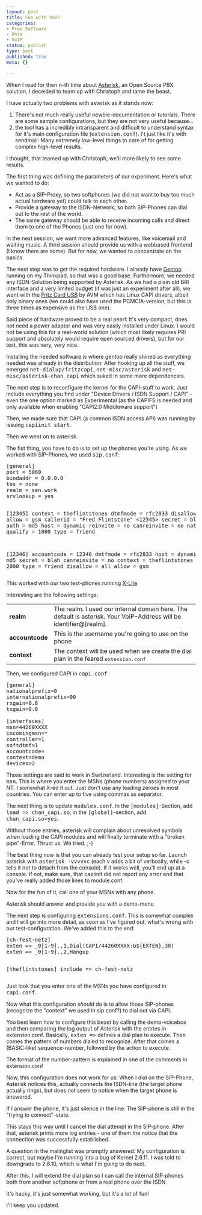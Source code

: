 ```yaml
---
layout: post
title: Fun with VoIP
categories:
- Free Software
- Unix
- VoIP
status: publish
type: post
published: true
meta: {}

---
```

<p>When I read for then n-th time about <a href="http://www.asterisk.org">Asterisk</a>, an Open Source PBX solution, I deceided to team up with Christoph and tame the beast.</p>
<p>I have actually two problems with asterisk as it stands now:</p>
<ol>
 <li>There's not much really useful newbie-documentation or tutorials. There are some sample configurations, but they are not very useful because...</li>
  <li>the tool has a incredibly intransparent and difficult to understand syntax for it's main configuration file (<tt>extension.conf</tt>). I't just like it's with sendmail: Many extremely low-level things to care of for getting complex high-level results.</li>
</ol>
<p>I thought, that teamed up with Christoph, we'll more likely to see some results.</p>
<p>The first thing was defining the parameters of our experiment. Here's what we wanted to do:</p>
<ul>
 <li>Act as a SIP-Proxy, so two softphones (we did not want to buy too much actual hardware yet) could talk to each other.</li>
 <li>Provide a gateway to the ISDN-Network, so both SIP-Phones can dial out to the rest of the world.</li>
 <li>The same gateway should be able to receive incoming calls and direct them to one of the Phones (just one for now).</li>
</ul>
<p>In the next session, we want more advanced features, like voicemail and waiting music. A third session should provide us with a webbased frontend (I know there are some). But for now, we wanted to concentrate on the basics.</p>
<p>The next step was to get the required hardware. I already have <a href="http://www.gentoo.org">Gentoo</a> running on my Thinkpad, so that was a good base. Furthermore, we needed any ISDN-Solution being supported by Asterisk. As we had a plain old BRI interface and a very limited budget (it was just an experiment after all), we went with the <a href="http://www.avm.de/en/index.php3?Produkte/FRITZ/FRITZ_Card_USB/index.js.html">Fritz Card USB</a> by AVM which has Linux CAPI drivers, albeit only binary ones (we could also have used the PCMCIA-version, but this is three times as expensive as the USB one).</p>
<p>Said piece of hardware proved to be a real pearl: It's very compact, does not need a power adaptor and was very easily installed under Linux. I would not be using this for a real-world solution (which most likely requires PRI support and absolutely would require open sourced drivers), but for our test, this was very, very nice.</p>
<p>Installing the needed software is where gentoo really shined as everything needed was already in the distribution: After hooking up all the stuff, we emerged <tt>net-dialup/fritzcapi</tt>, <tt>net-misc/asterisk</tt> and <tt>net-misc/asterisk-chan_capi</tt> which suked in some more dependencies.</p>
<p>The next step is to reconfigure the kernel for the CAPI-stuff to work. Just include everything you find under "Device Drivers / ISDN Support / CAPI" - even the one option marked as Experimental (as the CAPIFS is needed and only available when enabling "CAPI2.0 Middleware support")</p>
<p>Then, we made sure that CAPI (a common ISDN access API) was running by issuing <tt>capiinit start</tt>.</p>
<p>Then we went on to asterisk.</p>
<p>The fist thing, you have to do is to set up the phones you're using. As we worked with SIP-Phones, we used <tt>sip.conf</tt>:
<pre class="code">
[general]
port = 5060
bindaddr = 0.0.0.0
tos = none
realm = sen.work
srvlookup = yes

[12345]
context = theflintstones
dtmfmode = rfc2833
disallow = all
allow = gsm
callerid = "Fred Flintstone" &lt;12345&gt;
secret = blah
auth = md5
host = dynamic
reinvite = no
canreinvite = no
nat = no
qualify = 1000
type = friend

[12346]
accountcode = 12346
dmtfmode = rfc2833
host = dynamic
auth = md5
secret = blah
canreinvite = no
context = theflintstones
qualify = 2000
type = friend
disallow = all
allow = gsm
</pre>

<p>This worked with our two test-phones running <a href="http://www.xten.com/index.php?menu=products&smenu=download">X-Lite</a></p>
<p>Interesting are the following settings:</p>
<table border="0">
 <tr>
    <td><b>realm</b></td><td>The realm. I used our internal domain here. The default is asterisk. Your VoIP-Address will be identifier@[realm].</td>
  </tr>
 <tr>
    <td><b>accountcode</b></td><td>This is the username you're going to use on the phone</td>
  </tr>
 <tr>
    <td><b>context</b></td><td>The context will be used when we create the dial plan in the feared <tt>extension.conf</tt></td>
  </tr>
</table>

<p>Then, we configured CAPI in <tt>capi.conf</tt></p>

<pre class="code">
[general]
nationalprefix=0
internationalprefix=00
rxgain=0.8
txgain=0.8

[interfaces]
msn=44260XXXX
incomingmsn=*
controller=1
softdtmf=1
accountcode=
context=demo
devices=2
</pre>
<p>Those settings are said to work in Switzerland.  Interesting is the setting for <tt>msn</tt>. This is where you enter the MSNs (phone numbers) assigned to your NT. I somewhat X-ed it out. Just don't use any leading zeroes in most countries. You can enter up to five using commas as separator.</p>
<p>The next thing is to update <tt>modules.conf</tt>. In the <tt>[modules]</tt>-Section, add <tt>load => chan_capi.so</tt>, in the <tt>[global]</tt>-section, add <tt>chan_capi.so=yes</tt>.</p>
<p>Without those entries, asterisk will complain about unresolved symbols when loading the CAPI modules and will finally terminate with a "broken pipe"-Error. Thrust us. We tried. ;-)</p>
<p>The best thing now is that you can already test your setup so far. Launch asterisk with <tt>asterisk -vvvvvc</tt> (each v adds a bit of verbosity, while -c tells it not to detach from the console). If it works well, you'll end up at a console. If not, make sure, that capiinit did not report any error and that you've really added those lines to module.conf.</p>
<p>Now for the fun of it, call one of your MSNs with any phone.</p>
<p>Asterisk should answer and provide you with a demo-menu</p>
<p>The next step is configuring <tt>extensions.conf</tt>. This is somewhat complex and I will go into more detail, as soon as I've figured out, what's wrong with our test-configuration. We've added this to the end:</p>
<pre class="code">
[ch-fest-netz]
exten => _0[1-9].,1,Dial(CAPI/44260XXXX:b${EXTEN},30)
exten => _0[1-9].,2,Hangup

[theflintstones]
include => ch-fest-netz
</pre>
<p>Just look that you enter one of the MSNs you have configured in <tt>capi.conf</tt>.</p>
<p>Now what this configuration <em>should</em> do is to allow those SIP-phones (recognize the "context" we used in sip.conf?) to dial out via CAPI.</p>
<p>You best learn how to configure this beast by calling the demo-voicebox and then comparing the log output of Asterisk with the entries in extension.conf. Basically, <tt>exten =&gt;</tt> defines a dial plan to execute. Then comes the pattern of numbers dialed to recognize. After that comes a (BASIC-like) sequence-number, followed by the action to execute.</p>
<p>The format of the number-pattern is explained in one of the comments in extension.conf</p>
<p>Now, this configuration does not work for us: When I dial on the SIP-Phone, Asterisk notices this, actually connects the ISDN-line (the target phone actually rings), but does not seem to notice when the target phone is answered.</p>
<p>If I answer the phone, it's just silence in the line. The SIP-phone is still in the "trying to connect"-state.</p>
<p>This stays this way until I cancel the dial attempt in the SIP-phone. After that, asterisk prints more log entries - one of them the notice that the connection was successfully established.</p>
<p>A question in the malinglist was promptly answered: My configuration is correct, but maybe I'm running into a bug of Kernel 2.6.11. I was told to downgrade to 2.6.10, which is what I'm going to do next.</p>
<p>After this, I will extend the dial plan so I can call the internal SIP-phones both from another softphone or from a real phone over the ISDN</p>
<p>It's hacky, it's just somewhat working, but it's a lot of fun!</p>
<p>I'll keep you updated.</p>
